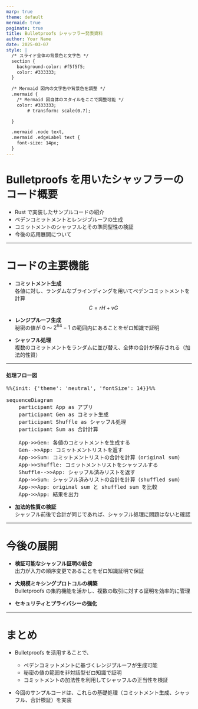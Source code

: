 ```yaml
---
marp: true
theme: default
mermaid: true
paginate: true
title: Bulletproofs シャッフラー発表資料
author: Your Name
date: 2025-03-07
style: |
  /* スライド全体の背景色と文字色 */
  section {
    background-color: #f5f5f5;
    color: #333333;
  }
  
  /* Mermaid 図内の文字色や背景色を調整 */
  .mermaid {
    /* Mermaid 図自体のスタイルをここで調整可能 */
    color: #333333;
        # transform: scale(0.7);

  }

  .mermaid .node text,
  .mermaid .edgeLabel text {
    font-size: 14px;
  }
---
```



# Bulletproofs を用いたシャッフラーのコード概要

- Rust で実装したサンプルコードの紹介  
- ペデンコミットメントとレンジプルーフの生成  
- コミットメントのシャッフルとその準同型性の検証  
- 今後の応用展開について


---

# コードの主要機能

- **コミットメント生成**  
  各値に対し、ランダムなブラインディングを用いてペデンコミットメントを計算  
  $$
  C = rH + vG
  $$

- **レンジプルーフ生成**  
  秘密の値が 0 ～ $2^{64}-1$ の範囲内にあることをゼロ知識で証明

- **シャッフル処理**  
  複数のコミットメントをランダムに並び替え、全体の合計が保存される（加法的性質）

---


#### 処理フロー図

<pre class="mermaid">
%%{init: {'theme': 'neutral', 'fontSize': 14}}%%

sequenceDiagram
    participant App as アプリ
    participant Gen as コミット生成
    participant Shuffle as シャッフル処理
    participant Sum as 合計計算

    App->>Gen: 各値のコミットメントを生成する
    Gen-->>App: コミットメントリストを返す
    App->>Sum: コミットメントリストの合計を計算（original sum）
    App->>Shuffle: コミットメントリストをシャッフルする
    Shuffle-->>App: シャッフル済みリストを返す
    App->>Sum: シャッフル済みリストの合計を計算（shuffled sum）
    App->>App: original sum と shuffled sum を比較
    App->>App: 結果を出力
</pre>


- **加法的性質の検証**  
  シャッフル前後で合計が同じであれば、シャッフル処理に問題はないと確認

---

# 今後の展開

- **検証可能なシャッフル証明の統合**  
  出力が入力の順序変更であることをゼロ知識証明で保証

- **大規模ミキシングプロトコルの構築**  
  Bulletproofs の集約機能を活かし、複数の取引に対する証明を効率的に管理

- **セキュリティとプライバシーの強化**

---

# まとめ

- Bulletproofs を活用することで、  
  - ペデンコミットメントに基づくレンジプルーフが生成可能  
  - 秘密の値の範囲を非対話型ゼロ知識で証明  
  - コミットメントの加法性を利用してシャッフルの正当性を検証

- 今回のサンプルコードは、これらの基礎処理（コミットメント生成、シャッフル、合計検証）を実装





<script type="module">
import mermaid from 'https://cdn.jsdelivr.net/npm/mermaid@10.6.1/dist/mermaid.esm.min.mjs';
mermaid.initialize({ 
  startOnLoad: true,
  theme: 'neutral',
  fontSize: 14
});
</script>